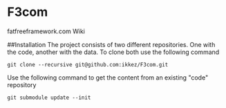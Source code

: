 F3com
=====

fatfreeframework.com Wiki

##Installation
The project consists of two different repositories. One with the code, another 
with the data. To clone both use the following command

`git clone --recursive git@github.com:ikkez/F3com.git`

Use the following command to get the content from an existing "code" repository

`git submodule update --init`

